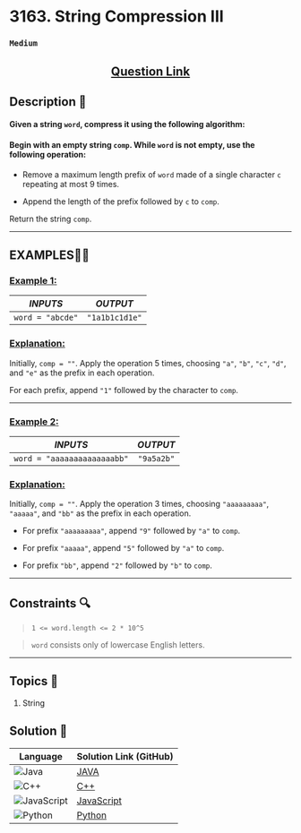 # 3163. String Compression III

### `Medium`


<h2 align="center">
<a href="https://leetcode.com/problems/string-compression-iii/description/?envType=daily-question&envId=2024-11-04"><strong>Question Link</strong></a>
</h2>


## Description 📑

#### Given a string `word`, compress it using the following algorithm:

#### Begin with an empty string `comp`. While `word` is not empty, use the following operation:

- Remove a maximum length prefix of `word` made of a single character `c` repeating at most 9 times.

- Append the length of the prefix followed by `c` to `comp`.

Return the string `comp`.

---

## **EXAMPLES**💫✨ </br>

<h3>

<ins>**Example 1**:</ins> </br>


| _INPUTS_ | _OUTPUT_ |
| :-----------: | :-----------: |
| `word = "abcde"` | `"1a1b1c1d1e"` |

</h3>

<h3>
<ins>Explanation:</ins>
</h3>

Initially, `comp = ""`. Apply the operation 5 times, choosing `"a"`, `"b"`, `"c"`, `"d"`, and `"e"` as the prefix in each operation.

For each prefix, append `"1"` followed by the character to `comp`.

____
<h3>

<ins>**Example 2**:</ins> </br>

| _INPUTS_ | _OUTPUT_ |
| :-----------: | :-----------: |
| `word = "aaaaaaaaaaaaaabb"` | `"9a5a2b"` |

</h3>

<h3>
<ins>Explanation:</ins>
</h3>

Initially, `comp = ""`. Apply the operation 3 times, choosing `"aaaaaaaaa"`, `"aaaaa"`, and `"bb"` as the prefix in each operation.

- For prefix `"aaaaaaaaa"`, append `"9"` followed by `"a"` to `comp`.

- For prefix `"aaaaa"`, append `"5"` followed by `"a"` to `comp`.

- For prefix `"bb"`, append `"2"` followed by `"b"` to `comp`.



___

## Constraints 🔍

> `1 <= word.length <= 2 * 10^5`</br>

> `word` consists only of lowercase English letters.

___

## Topics 📝

1. String


## Solution 📃

|  Language   |  Solution Link (GitHub) |
| ------------- | ------------- |
|  ![Java](https://img.shields.io/badge/java-%23ED8B00.svg?style=flat&logo=openjdk&logoColor=white)  | [JAVA](https://github.com/Purnima47/Leetcode-Solutions/blob/main/%F0%9F%9F%A1%20Medium/3163%20-%20String%20Compression%20III/_3163StringCompressionIII.java) |
|  ![C++](https://img.shields.io/badge/c++-%2300599C.svg?style=plastic&logo=c%2B%2B&logoColor=white)  | [C++](https://github.com/Purnima47/Leetcode-Solutions/blob/main/%F0%9F%9F%A1%20Medium/3163%20-%20String%20Compression%20III/_3163StringCompressionIII.cpp)  |
|  ![JavaScript](https://img.shields.io/badge/javascript-%23323330.svg?style=flat&logo=javascript&logoColor=%23F7DF1E)  | [JavaScript](https://github.com/Purnima47/Leetcode-Solutions/blob/main/%F0%9F%9F%A1%20Medium/3163%20-%20String%20Compression%20III/_3163StringCompressionIII.js) |
|![Python](https://img.shields.io/badge/python-3670A0?style=plastic&logo=python&logoColor=ffdd54)| [Python](https://github.com/Purnima47/Leetcode-Solutions/blob/main/%F0%9F%9F%A1%20Medium/3163%20-%20String%20Compression%20III/_3163StringCompressionIII.py) |

